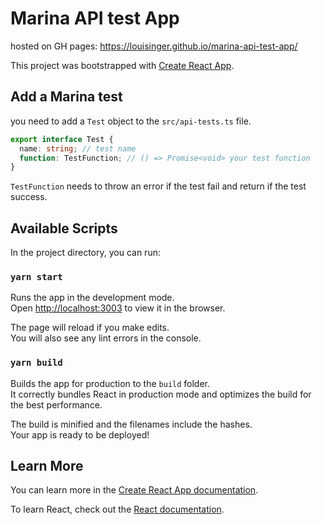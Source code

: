 # Marina API test App

hosted on GH pages: https://louisinger.github.io/marina-api-test-app/

This project was bootstrapped with [Create React App](https://github.com/facebook/create-react-app).

## Add a Marina test

you need to add a `Test` object to the `src/api-tests.ts` file.

```typescript
export interface Test {
  name: string; // test name
  function: TestFunction; // () => Promise<void> your test function
}
```

`TestFunction` needs to throw an error if the test fail and return if the test success.

## Available Scripts

In the project directory, you can run:

### `yarn start`

Runs the app in the development mode.\
Open [http://localhost:3003](http://localhost:3003) to view it in the browser.

The page will reload if you make edits.\
You will also see any lint errors in the console.

### `yarn build`

Builds the app for production to the `build` folder.\
It correctly bundles React in production mode and optimizes the build for the best performance.

The build is minified and the filenames include the hashes.\
Your app is ready to be deployed!

## Learn More

You can learn more in the [Create React App documentation](https://facebook.github.io/create-react-app/docs/getting-started).

To learn React, check out the [React documentation](https://reactjs.org/).
